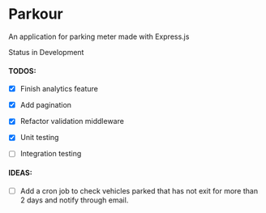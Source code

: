 # Parkour

An application for parking meter made with Express.js

Status in Development

#### TODOS:
- [x] Finish analytics feature
- [x] Add pagination
- [x] Refactor validation middleware
- [x] Unit testing
- [ ] Integration testing


#### IDEAS:
- [ ] Add a cron job to check vehicles parked that has not exit for more than 2 days and notify through email.